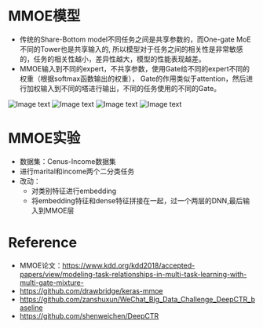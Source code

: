 # MMOE模型
- 传统的Share-Bottom model不同任务之间是共享参数的，而One-gate MoE 不同的Tower也是共享输入的,
  所以模型对于任务之间的相关性是非常敏感的，任务的相关性越小，差异性越大，模型的性能表现越差。
- MMOE输入到不同的expert，不共享参数，使用Gate给不同的expert不同的权重（根据softmax函数输出的权重），
  Gate的作用类似于attention，然后进行加权输入到不同的塔进行输出，不同的任务使用的不同的Gate。

![Image text](https://github.com/ljy-scut/model_for_reco/tree/master/MMOE/image/model.png)
![Image text](https://github.com/ljy-scut/model_for_reco/tree/master/MMOE/image/formula_1.png)
![Image text](https://github.com/ljy-scut/model-for-reco/tree/master/MMOE/image/formula_2.png)
![Image text](https://github.com/ljy-scut/model-for-reco/tree/master/MMOE/image/result.png)

# MMOE实验
- 数据集：Cenus-Income数据集
- 进行marital和income两个二分类任务
- 改动：
  - 对类别特征进行embedding
  - 将embedding特征和dense特征拼接在一起，过一个两层的DNN,最后输入到MMOE层

# Reference
- MMOE论文：https://www.kdd.org/kdd2018/accepted-papers/view/modeling-task-relationships-in-multi-task-learning-with-multi-gate-mixture-
- https://github.com/drawbridge/keras-mmoe
- https://github.com/zanshuxun/WeChat_Big_Data_Challenge_DeepCTR_baseline
- https://github.com/shenweichen/DeepCTR


